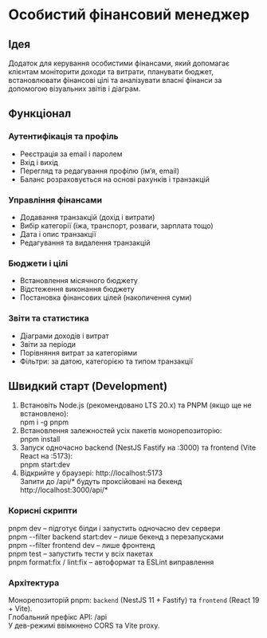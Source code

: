 # Особистий фінансовий менеджер

## Ідея
Додаток для керування особистими фінансами, який допомагає клієнтам моніторити доходи та витрати, планувати бюджет, встановлювати фінансові цілі та аналізувати власні фінанси за допомогою візуальних звітів і діаграм. 

## Функціонал

### Аутентифікація та профіль  
- Реєстрація за email і паролем  
- Вхід і вихід 
- Перегляд та редагування профілю (ім’я, email)  
- Баланс розраховується на основі рахунків і транзакцій 
 
### Управління фінансами  
- Додавання транзакцій (дохід і витрати)  
- Вибір категорії (їжа, транспорт, розваги, зарплата тощо)  
- Дата і опис транзакції  
- Редагування та видалення транзакцій  

### Бюджети і цілі  
- Встановлення місячного бюджету  
- Відстеження виконання бюджету  
- Постановка фінансових цілей (накопичення суми)  

### Звіти та статистика  
- Діаграми доходів і витрат  
- Звіти за періоди  
- Порівняння витрат за категоріями  
- Фільтри: за датою, категорією та типом транзакції  

## Швидкий старт (Development)

1. Встановіть Node.js (рекомендовано LTS 20.x) та PNPM (якщо ще не встановлено):  
	npm i -g pnpm  
2. Встановлення залежностей усіх пакетів монорепозиторію:  
	pnpm install  
3. Запуск одночасно backend (NestJS Fastify на :3000) та frontend (Vite React на :5173):  
	pnpm start:dev  
4. Відкрийте у браузері: http://localhost:5173  
	Запити до /api/* будуть проксійовані на бекенд http://localhost:3000/api/*  

### Корисні скрипти
pnpm dev – підготує білди і запустить одночасно dev сервери  
pnpm --filter backend start:dev – лише бекенд з перезапусками  
pnpm --filter frontend dev – лише фронтенд  
pnpm test – запустить тести у всіх пакетах  
pnpm format:fix / lint:fix – автоформат та ESLint виправлення  

### Архітектура
Монорепозиторій pnpm: `backend` (NestJS 11 + Fastify) та `frontend` (React 19 + Vite).  
Глобальний префікс API: /api  
У дев-режимі ввімкнено CORS та Vite proxy.  